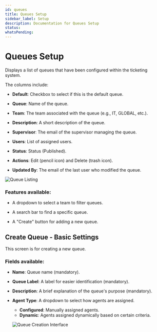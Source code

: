 ```yaml
---
id: queues
title: Queues Setup
sidebar_label: Setup
description: Documentation for Queues Setup
status: 
whatsPending: 
---
```


# Queues Setup

Displays a list of queues that have been configured within the ticketing system. 

The columns include:  

- **Default**: Checkbox to select if this is the default queue. 

- **Queue**: Name of the queue. 

- **Team**: The team associated with the queue (e.g., IT, GLOBAL, etc.). 

- **Description**: A short description of the queue. 

- **Supervisor**: The email of the supervisor managing the queue. 

- **Users**: List of assigned users. 

- **Status**: Status (Published). 

- **Actions**: Edit (pencil icon) and Delete (trash icon). 

- **Updated By**: The email of the last user who modified the queue. 



![Queue Listing](/img/Helpdesk/Queue_Listing.png)


### Features available:  

- A dropdown to select a team to filter queues. 

- A search bar to find a specific queue. 

- A "Create" button for adding a new queue. 

## Create Queue - Basic Settings 

This screen is for creating a new queue. 

### Fields available:  

- **Name**: Queue name (mandatory). 

- **Queue Label**: A label for easier identification (mandatory). 

- **Description**: A brief explanation of the queue's purpose (mandatory). 

- **Agent Type**: A dropdown to select how agents are assigned.  
  - **Configured**: Manually assigned agents. 
  - **Dynamic**: Agents assigned dynamically based on certain criteria.



  ![Queue Creation Interface](/img/Helpdesk/Queue_Creation.png)

